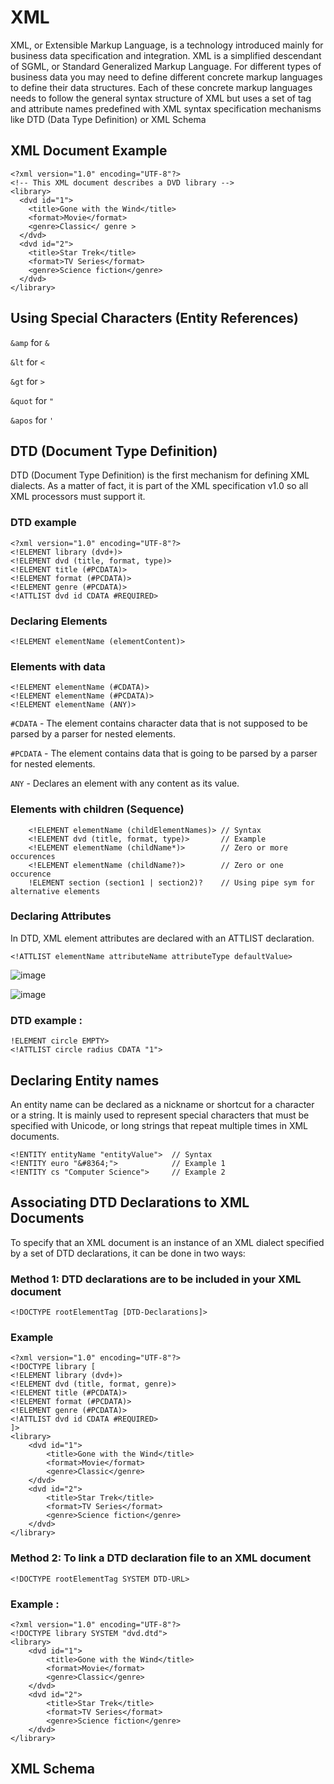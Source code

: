 # XML
XML, or Extensible Markup Language, is a technology introduced mainly for 
business data specification and integration. XML is a simplified descendant of 
SGML, or Standard Generalized Markup Language. For different types of business data you may need to define different 
concrete markup languages to define their data structures. Each of these concrete 
markup languages needs to follow the general syntax structure of XML but uses
a set of tag and attribute names predefined with XML syntax specification 
mechanisms like DTD (Data Type Definition) or XML Schema

## XML Document Example

    <?xml version="1.0" encoding="UTF-8"?>
    <!-- This XML document describes a DVD library -->
    <library>
      <dvd id="1">
        <title>Gone with the Wind</title>
        <format>Movie</format>
        <genre>Classic</ genre >
      </dvd>
      <dvd id="2">
        <title>Star Trek</title>
        <format>TV Series</format>
        <genre>Science fiction</genre>
      </dvd>
    </library>
   
## Using Special Characters (Entity References)

`&amp` for `&`

`&lt` for `<`

`&gt` for `>`

`&quot` for `"`

`&apos` for `'`

## DTD (Document Type Definition)

DTD (Document Type Definition) is the first mechanism for defining XML 
dialects. As a matter of fact, it is part of the XML specification v1.0 so all XML 
processors must support it.

### DTD example

    <?xml version="1.0" encoding="UTF-8"?>
    <!ELEMENT library (dvd+)>
    <!ELEMENT dvd (title, format, type)>
    <!ELEMENT title (#PCDATA)>
    <!ELEMENT format (#PCDATA)>
    <!ELEMENT genre (#PCDATA)>
    <!ATTLIST dvd id CDATA #REQUIRED>

### Declaring Elements

    <!ELEMENT elementName (elementContent)>
    
### Elements with data

    <!ELEMENT elementName (#CDATA)>
    <!ELEMENT elementName (#PCDATA)>
    <!ELEMENT elementName (ANY)>
    
`#CDATA` - The element contains character data that is not supposed to be parsed by a parser for nested elements.

`#PCDATA` - The element contains data that is going to be parsed by a parser for nested elements.

`ANY` - Declares an element with any content as its value.

### Elements with children (Sequence)

        <!ELEMENT elementName (childElementNames)> // Syntax
        <!ELEMENT dvd (title, format, type)>       // Example
        <!ELEMENT elementName (childName*)>        // Zero or more occurences
        <!ELEMENT elementName (childName?)>        // Zero or one occurence
        !ELEMENT section (section1 | section2)?    // Using pipe sym for alternative elements
        
### Declaring Attributes

In DTD, XML element attributes are declared with an ATTLIST declaration.

    <!ATTLIST elementName attributeName attributeType defaultValue>
    
![image](https://user-images.githubusercontent.com/33444140/235298043-26ed2c03-c133-414b-9baf-2b6da8cc1a41.png)

![image](https://user-images.githubusercontent.com/33444140/235298061-b5ba4775-1e1b-4a3f-ab24-999cdb75a922.png)

### DTD example :

    !ELEMENT circle EMPTY>
    <!ATTLIST circle radius CDATA "1">
    
## Declaring Entity names

An entity name can be declared as a nickname or shortcut for a character or a 
string. It is mainly used to represent special characters that must be specified with 
Unicode, or long strings that repeat multiple times in XML documents.

    <!ENTITY entityName "entityValue">  // Syntax
    <!ENTITY euro "&#8364;">            // Example 1
    <!ENTITY cs "Computer Science">     // Example 2

##  Associating DTD Declarations to XML Documents

To specify that an XML document is an instance of an XML dialect specified by 
a set of DTD declarations, it can be done in two ways:

### Method 1: DTD declarations are to be included in your XML document

    <!DOCTYPE rootElementTag [DTD-Declarations]>
    
### Example

    <?xml version="1.0" encoding="UTF-8"?>
    <!DOCTYPE library [
    <!ELEMENT library (dvd+)>
    <!ELEMENT dvd (title, format, genre)>
    <!ELEMENT title (#PCDATA)>
    <!ELEMENT format (#PCDATA)>
    <!ELEMENT genre (#PCDATA)>
    <!ATTLIST dvd id CDATA #REQUIRED>
    ]>
    <library>
        <dvd id="1">
            <title>Gone with the Wind</title>
            <format>Movie</format>
            <genre>Classic</genre>
        </dvd>
        <dvd id="2">
            <title>Star Trek</title>
            <format>TV Series</format>
            <genre>Science fiction</genre>
        </dvd>
    </library>
    
### Method 2: To link a DTD declaration file to an XML document

    <!DOCTYPE rootElementTag SYSTEM DTD-URL>
    
### Example :

    <?xml version="1.0" encoding="UTF-8"?>
    <!DOCTYPE library SYSTEM "dvd.dtd">
    <library>
        <dvd id="1">
            <title>Gone with the Wind</title>
            <format>Movie</format>
            <genre>Classic</genre>
        </dvd>
        <dvd id="2">
            <title>Star Trek</title>
            <format>TV Series</format>
            <genre>Science fiction</genre>
        </dvd>
    </library>
    
## XML Schema
